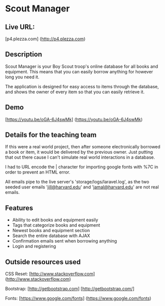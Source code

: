 # Scout Manager

## Live URL:

[p4.plezza.com] (http://p4.plezza.com)

## Description

Scout Manager is your Boy Scout troop's online database for all books and equipment. This means that you can easily borrow anything for however long you need it.

The application is designed for easy access to items through the database, and shows the owner of every item so that you can easily retrieve it.

## Demo

[https://youtu.be/oGA-6J4swMk] (https://youtu.be/oGA-6J4swMk)

## Details for the teaching team

If this were a real world project, then after someone electronically borrowed a book or item, it would be delivered by the previous owner. Just putting that out there cause I can't simulate real world interactions in a database.

I had to URL encode the | character for importing google fonts with %7C in order to prevent an HTML error.

All emails pipe to the live server's 'storage/logs/laravel.log', as the two seeded user emails 'jill@harvard.edu' and 'jamal@harvard.edu' are not real emails.

## Features

* Ability to edit books and equipment easily
* Tags that categorize books and equipment
* Newest books and equipment section
* Search the entire database with AJAX
* Confirmation emails sent when borrowing anything
* Login and registering

## Outside resources used

CSS Reset: [http://www.stackoverflow.com] (http://www.stackoverflow.com)

Bootstrap: [http://getbootstrap.com] [http://getbootstrap.com/]

Fonts: [https://www.google.com/fonts] (https://www.google.com/fonts)
